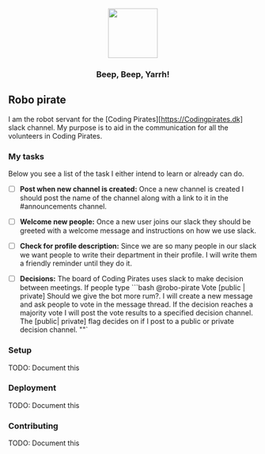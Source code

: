 <h3 align="center"><img src="avatar.png"/ width="100px"></h3>
<h3 align="center">Beep, Beep, Yarrh! </h3>

## Robo pirate
I am the robot servant for the [Coding Pirates][https://Codingpirates.dk] slack
channel. My purpose is to aid in the communication for all the volunteers in
Coding Pirates.


### My tasks
Below you see a list of the task I either intend to learn or already can do.

- [ ]  **Post when new channel is created:** Once a new channel is created I
should post the name of the channel along with a link to it in the
#announcements channel.
- [ ] **Welcome new people:** Once a new user joins our slack they should be
greeted with a welcome message and instructions on how we use slack.
- [ ] **Check for profile description:** Since we are so many people in our
slack we want people to write their department in their profile. I will write
them a friendly reminder until they do it.
- [ ] **Decisions:** The board of Coding Pirates uses slack to make decision
between meetings. If people type ```bash
    @robo-pirate Vote [public | private] Should we give the bot more rum?.
I will create a new message and ask people to vote in the message thread.
If the decision reaches a majority vote I will post the vote results to a
specified decision channel. The [public| private] flag decides on if I post to
a public or private decision channel.
""`  


### Setup
TODO: Document this

### Deployment
TODO: Document this


### Contributing
TODO: Document this




[cpdk]: https://Codingpirates.dk
